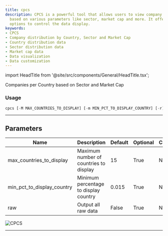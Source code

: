```yaml
---
title: cpcs
description: CPCS is a powerful tool that allows users to view company distribution
  based on various parameters like sector, market cap and more. It offers customizable
  options to control the data display.
keywords:
- CPCS
- Company distribution by Country, Sector and Market Cap
- Country distribution data
- Sector distribution data
- Market cap data
- Data visualization
- Data customization
---
```


import HeadTitle from '@site/src/components/General/HeadTitle.tsx';

<HeadTitle title="stocks/sia/cpcs - Reference | OpenBB Terminal Docs" />

Companies per Country based on Sector and Market Cap

### Usage

```python
cpcs [-M MAX_COUNTRIES_TO_DISPLAY] [-m MIN_PCT_TO_DISPLAY_COUNTRY] [-r]
```

---

## Parameters

| Name | Description | Default | Optional | Choices |
| ---- | ----------- | ------- | -------- | ------- |
| max_countries_to_display | Maximum number of countries to display | 15 | True | None |
| min_pct_to_display_country | Minimum percentage to display country | 0.015 | True | None |
| raw | Output all raw data | False | True | None |

![CPCS](https://user-images.githubusercontent.com/46355364/153896494-5c0c9c00-aa2a-45cb-8a93-cfaa908b35df.png)

---
